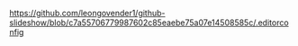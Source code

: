 https://github.com/leongovender1/github-slideshow/blob/c7a55706779987602c85eaebe75a07e14508585c/.editorconfig
